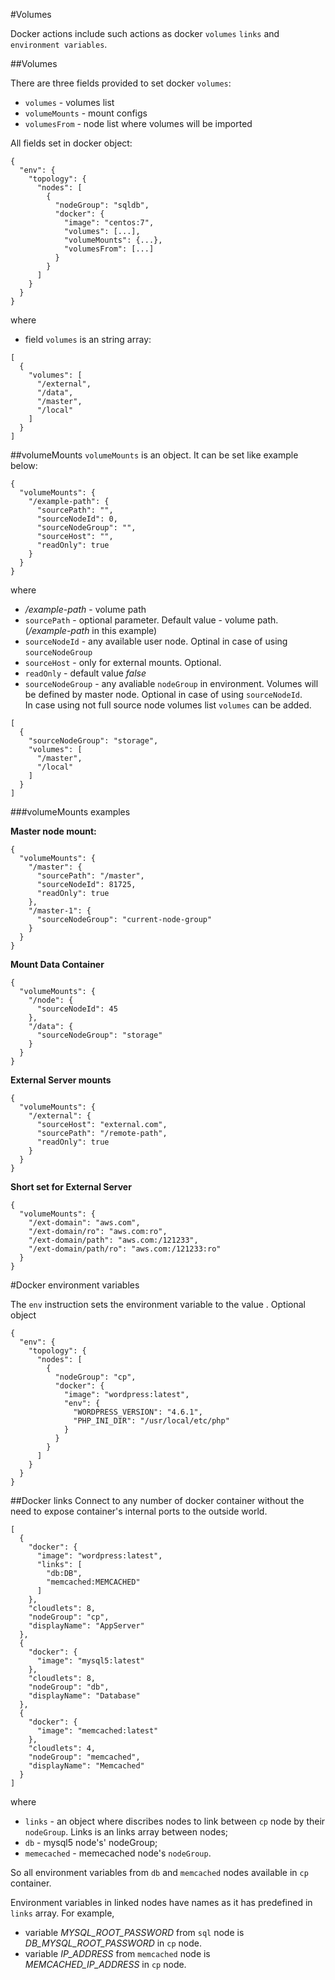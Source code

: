 #Volumes

Docker actions include such actions as docker `volumes` `links` and `environment variables`.

##Volumes

There are three fields provided to set docker `volumes`:  
- `volumes` - volumes list  
- `volumeMounts` - mount configs  
- `volumesFrom` - node list where volumes will be imported  

All fields set in docker object:
```
{
  "env": {
    "topology": {
      "nodes": [
        {
          "nodeGroup": "sqldb",
          "docker": {
            "image": "centos:7",
            "volumes": [...],
            "volumeMounts": {...},
            "volumesFrom": [...]
          }
        }
      ]
    }
  }
}
```
where    
- field `volumes` is an string array:
```
[
  {
    "volumes": [
      "/external",
      "/data",
      "/master",
      "/local"
    ]
  }
]
```

##volumeMounts
`volumeMounts` is an object. It can be set like example below:
```
{
  "volumeMounts": {
    "/example-path": {
      "sourcePath": "",
      "sourceNodeId": 0,
      "sourceNodeGroup": "",
      "sourceHost": "",
      "readOnly": true
    }
  }
}
```
where  
- */example-path* - volume path  
- `sourcePath` - optional parameter. Default value - volume path. (*/example-path* in this example)   
- `sourceNodeId` - any available user node. Optinal in case of using `sourceNodeGroup`    
- `sourceHost` - only for external mounts. Optional.   
- `readOnly` - default value *false*   
- `sourceNodeGroup` - any avaliable `nodeGroup` in environment. Volumes will be defined by master node. Optional in case of using `sourceNodeId`.   
In case using not full source node volumes list `volumes` can be added.
```
[
  {
    "sourceNodeGroup": "storage",
    "volumes": [
      "/master",
      "/local"
    ]
  }
]
```

###volumeMounts examples   
 
**Master node mount:**
```
{
  "volumeMounts": {
    "/master": {
      "sourcePath": "/master",
      "sourceNodeId": 81725,
      "readOnly": true
    },
    "/master-1": {
      "sourceNodeGroup": "current-node-group"
    }
  }
}
```

**Mount Data Container**
```
{
  "volumeMounts": {
    "/node": {
      "sourceNodeId": 45
    },
    "/data": {
      "sourceNodeGroup": "storage"
    }
  }
}
```

**External Server mounts**
```
{
  "volumeMounts": {
    "/external": {
      "sourceHost": "external.com",
      "sourcePath": "/remote-path",
      "readOnly": true
    }
  }
}
```
**Short set for External Server**
```
{
  "volumeMounts": {
    "/ext-domain": "aws.com",
    "/ext-domain/ro": "aws.com:ro",
    "/ext-domain/path": "aws.com:/121233",
    "/ext-domain/path/ro": "aws.com:/121233:ro"
  }
}
```

<!--
##volumesFrom

`volumesFrom` is an list object.    
There are two ways to select the volume source container:
```
[
  {
    "sourceNodeId": "49",
    "readOnly": true
  },{
    "sourceNodeGroup": "storage",
    "readOnly": true
  }
]
```

In case to import not full source node volumes list You can set like below:
```
[
  {
    "sourceNodeGroup": "storage",
    "volumes": [
      "/master",
      "/local"
    ]
  }
]
```

Simple set examples above:
```
[
  49,
  "storage",
  "storage:ro"
]
```
where:   
- *49* - like { sourceNodeId : 49, readOnly : false }  
- *"storage"* - like { sourceNodeGroup : "storage", readOnly : false }  
- *"storage:ro"* - like { sourceNodeGroup : "storage", readOnly : true }
-->

#Docker environment variables

The `env` instruction sets the environment variable <key> to the value <value>. Optional object
```
{
  "env": {
    "topology": {
      "nodes": [
        {
          "nodeGroup": "cp",
          "docker": {
            "image": "wordpress:latest",
            "env": {
              "WORDPRESS_VERSION": "4.6.1",
              "PHP_INI_DIR": "/usr/local/etc/php"
            }
          }
        }
      ]
    }
  }
}
```

##Docker links
Connect to any number of docker container without the need to expose container's internal ports to the outside world.
```
[
  {
    "docker": {
      "image": "wordpress:latest",
      "links": [
        "db:DB",
        "memcached:MEMCACHED"
      ]
    },
    "cloudlets": 8,
    "nodeGroup": "cp",
    "displayName": "AppServer"
  },
  {
    "docker": {
      "image": "mysql5:latest"
    },
    "cloudlets": 8,
    "nodeGroup": "db",
    "displayName": "Database"
  },
  {
    "docker": {
      "image": "memcached:latest"
    },
    "cloudlets": 4,
    "nodeGroup": "memcached",
    "displayName": "Memcached"
  }
]
```
where   
- `links` - an object where discribes nodes to link between `cp` node by their `nodeGroup`. Links is an links array between nodes;    
- `db` - mysql5 node's' nodeGroup;   
- `memecached` - memecached node's  `nodeGroup`.   

So all environment variables from `db` and `memcached` nodes available in `cp` container.  
 
Environment variables in linked nodes have names as it has predefined in `links` array. 
For example,  
- variable *MYSQL_ROOT_PASSWORD* from `sql` node is *DB_MYSQL_ROOT_PASSWORD* in `cp` node.   
- variable *IP_ADDRESS* from `memcached` node is *MEMCACHED_IP_ADDRESS* in `cp` node.